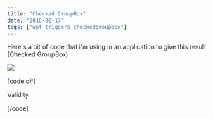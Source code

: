 ```yaml
---
title: "Checked GroupBox"
date: "2010-02-17"
tags: ["wpf triggers checkedgroupbox"]
---
```


Here's a bit of code that i'm using in an application to give this result (Checked GroupBox)

![](/blog/image.axd?picture=2010%2f2%2fWizard1.jpg)

[code:c#]

Validity

[/code]

